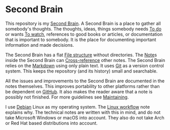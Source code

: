 # Second Brain

This repository is my [Second Brain](https://www.buildingasecondbrain.com/).
A Second Brain is a place to gather all somebody's thoughts.
The thoughts, ideas, things somebody needs [To do](/to-do.md) or wants [To watch](/to-watch.md), references to good books or articles, or documentation that is important to somebody.
It is the place for documenting important information and made decisions.

The Second Brain has a flat [File structure](/file-structure.md) without directories.
The [Note](note.md)s inside the Second Brain can [Cross-reference](/cross-reference.md) other notes.
The Second Brain relies on the [Markdown](/markdown.md) using only plain text.
It uses [Git](/git.md) as a version control system.
This keeps the repository (and its history) small and searchable.

All the issues and improvements to the Second Brain are documented in the notes themselves.
This improves portability to other platforms rather than be dependent on [GitHub](https://github.com/).
It also makes the reader aware that a note is possibly not finished.
For more guidelines see [Maintaining](/maintaining.md).

I use [Debian](https://www.debian.org/) Linux as my operating system.
The [Linux workflow](/linux-workflow.md) note explains why.
The technical notes are written with this in mind, and do not take Microsoft Windows or macOS into account.
They also do not take Arch or Red Hat based distributions into account.
